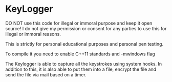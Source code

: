# KeyLogger 

DO NOT use this code for illegal or immoral purpose and keep it open source!
I do not give my permission or consent for any parties to use this for illegal or immoral reasons.

This is strictly for personal educational purposes and personal pen testing.

To compile it you need to enable C++11 standards and -mwindows flag

The Keylogger is able to capture all the keystrokes using system hooks. In addition to this, it is also able to put them into a file, encrypt the file and send the file via mail based on a timer.
